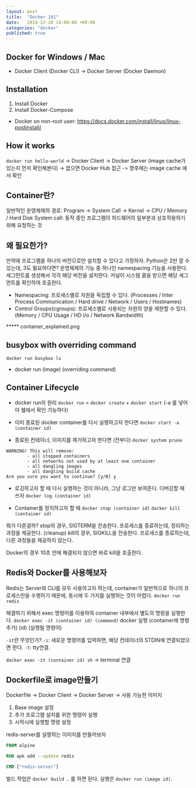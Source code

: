 ```yaml
---
layout: post
title:  "Docker 101"
date:   2018-12-26 14:00:00 +09:00
categories: "docker"
published: true
---
```


## Docker for Windows / Mac
* Docker Client (Docker CLI) -> Docker Server (Docker Daemon)

## Installation
1. Install Docker
2. Install Docker-Compose
+ Docker on non-root user: https://docs.docker.com/install/linux/linux-postinstall/

## How it works
`docker run hello-world` -> Docker Client -> Docker Server (image cache가 있는지 먼저 확인해본다) -> 없으면 Docker Hub 접근 -> 향후에는 image cache 에서 확인

## Container란?

일반적인 운영체제의 경로: Program -> System Call -> Kernel -> CPU / Memory / Hard Disk
System call: 동작 중인 프로그램이 하드웨어의 일부분과 상호작용하기 위해 요청하는 것

## 왜 필요한가?
만약에 프로그램을 하나의 버전으로만 설치할 수 있다고 가정하자. Python은 2만 깔 수 있는데, 3도 필요하다면? 
운영체제의 기능 중 하나인 namespacing 기능을 사용한다. 세그먼트를 생성해서 각각 해당 버전을 설치한다.
커널이 시스템 콜을 받으면 해당 세그먼트를 확인하여 호출한다.

* Namespacing: 프로세스별로 자원을 독립할 수 있다. (Processes / Inter Process Communication / Hard drive / Network / Users / Hostnames)
* Control Groups(cgroups): 프로세스별로 사용되는 자원의 양을 제한할 수 있다. (Memory / CPU Usage / HD i/o / Network Bandwidth)

***** container_explained.png

## busybox with overriding command
`docker run busybox ls`
* docker run (image) (overriding command)

## Container Lifecycle
* docker run의 원리
`docker run` = `docker create` + `docker start` (-a 를 넣어야 쉘에서 확인 가능하다)

* 이미 종료된 docker container를 다시 실행하고자 한다면
`docker start -a (container id)`

* 종료된 컨테이너, 이미지를 제거하고자 한다면 (전부다)
`docker system prune`
```shell
WARNING! This will remove:
        - all stopped containers
        - all networks not used by at least one container
        - all dangling images
        - all dangling build cache
Are you sure you want to continue? [y/N] y
```

* 로깅하고자 할 때
다시 실행하는 것이 아니라, 그냥 로그만 보여준다. 디버깅할 때 쓰자
`docker log (container id)`

* Container를 정지하고자 할 때
`docker stop (container id)`
`docker kill (container id)`

뭐가 다른걸까?
stop의 경우, SIGTERM을 전송한다. 프로세스를 종료하는데, 정리하는 과정을 제공한다. (cleanup)
kill의 경우, SIGKILL을 전송한다. 프로세스를 종료하는데, 다른 과정들을 제공하지 않는다.

Docker의 경우 10초 안에 해결되지 않으면 바로 kill을 호출한다.

## Redis와 Docker를 사용해보자
Redis는 Server와 CLI를 모두 사용하고자 하는데, container가 일반적으로 하나의 프로세스만을 수행하기 때문에, 동시에 두 가지를 실행하는 것이 어렵다.
`docker run redis`

해결하기 위해서 exec 명령어를 이용하여 container 내부에서 별도의 명령을 실행한다.
`docker exec -it (container id) (command)`
docker 실행 (container에 명령 추가) (id) (실행될 명령어)

`-it`란 무엇인가?
`-i`: 새로운 명령어를 입력하면, 해당 컨테이너의 STDIN에 연결되었으면 한다.
`-t`: tty연결.

`docker exec -it (container id) sh` -> terminal 연결


## Dockerfile로 image만들기
Dockerfile -> Docker Client -> Docker Server -> 사용 가능한 이미지

1. Base image 설정
2. 추가 프로그램 설치를 위한 명령어 실행
3. 시작시에 실행할 명령 설정

redis-server를 실행하는 이미지를 만들어보자

```Dockerfile
FROM alpine

RUN apk add --update redis

CMD ["redis-server"]
```

빌드 작업은 `docker build .` 를 하면 된다.
실행은 `docker run (image id)`.



